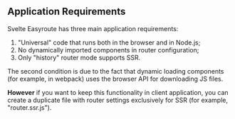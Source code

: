 ## Application Requirements

Svelte Easyroute has three main application requirements:
1. "Universal" code that runs both in the browser and in Node.js;
2. No dynamically imported components in
router configuration;
3. Only "history" router mode supports SSR.

The second condition is due to the fact that dynamic loading
components (for example, in webpack) uses the browser
API for downloading JS files.

**However** if you want to keep this functionality in
client application, you can create a duplicate
file with router settings exclusively for SSR (for example,
"router.ssr.js").
